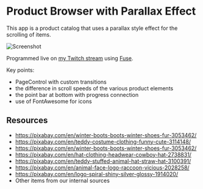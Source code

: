# Product Browser with Parallax Effect

This app is a product catalog that uses a parallax style effect for the scrolling of items.

![Screenshot](https://i.imgur.com/DObjtfy.png)

Programmed live on [my Twitch stream](https://www.twitch.tv/mortoray) using [Fuse](https://fusetools.com/).

Key points:

- PageControl with custom transitions
- the difference in scroll speeds of the various product elements
- the point bar at bottom with progress connection
- use of FontAwesome for icons



## Resources

- https://pixabay.com/en/winter-boots-boots-winter-shoes-fur-3053462/
- https://pixabay.com/en/teddy-costume-clothing-funny-cute-3114148/
- https://pixabay.com/en/winter-boots-boots-winter-shoes-fur-3053462/
- https://pixabay.com/en/hat-clothing-headwear-cowboy-hat-2738831/
- https://pixabay.com/en/teddy-stuffed-animal-hat-straw-hat-3100391/
- https://pixabay.com/en/animal-face-logo-raccoon-vicious-2028258/
- https://pixabay.com/en/logo-spiral-shiny-silver-glossy-1914020/
- Other items from our internal sources
